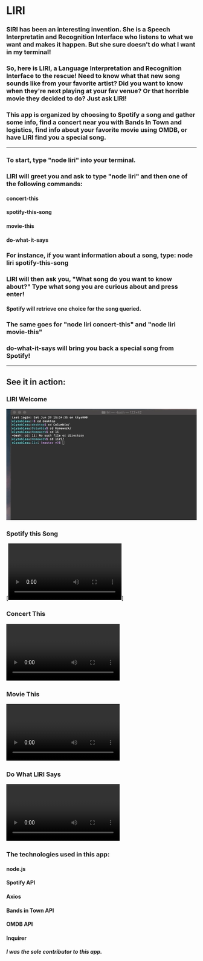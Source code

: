 # LIRI

### SIRI has been an interesting invention. She is a Speech Interpretatin and Recognition Interface who listens to what we want and makes it happen. But she sure doesn't do what I want in my terminal! 

### So, here is LIRI, a Language Interpretation and Recognition Interface to the rescue! Need to know what that new song sounds like from your favorite artist? Did you want to know when they're next playing at your fav venue? Or that horrible movie they decided to do? Just ask LIRI!

### This app is organized by choosing to Spotify a song and gather some info, find a concert near you with Bands In Town and logistics, find info about your favorite movie using OMDB, or have LIRI find you a special song.

--------------------------------------------------------------------------------------

### To start, type "node liri" into your terminal.

### LIRI will greet you and ask to type "node liri" and then one of the following commands: 

#### concert-this
#### spotify-this-song
#### movie-this
#### do-what-it-says

### For instance, if you want information about a song, type: node liri spotify-this-song

### LIRI will then ask you, "What song do you want to know about?" Type what song you are curious about and press enter!
####            Spotify will retrieve one choice for the song queried.

### The same goes for "node liri concert-this" and "node liri movie-this"

### do-what-it-says will bring you back a special song from Spotify!
---------------------------------------------------------------------------------------
## See it in action:
### LIRI Welcome
![LIRI Welcome](./Movies-of-App/Node_Liri_Welcome.gif)
### Spotify this Song
[![Spotify this Song](./Movies-of-App/Spotify-this-Song.mp4)]
### Concert This
![Concert This](./Movies-of-App/Concert-this.mp4)
### Movie This
![Concert This](./Movies-of-App/movie-this.mp4)
### Do What LIRI Says
![Do What It Says](./Movies-of-App/do-what-it-says.mp4)

### The technologies used in this app:
#### node.js
#### Spotify API
#### Axios
#### Bands in Town API
#### OMDB API
#### Inquirer

##### I was the sole contributor to this app.